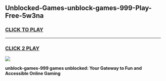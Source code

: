 
## Unblocked-Games-unblock-games-999-Play-Free-5w3na
<h3>
<a href="https://premium76.site?title=unblock-games-999&ref=19M">CLICK TO PLAY</a></h3>
<hr>

<h3>
<a href="https://premium76.site?title=unblock-games-999&ref=19M">CLICK 2 PLAY</a>
  
</h3>

<a href="https://premium76.site?title=unblock-games-999&ref=19M"><img src="https://clearcache.store/games.png"></a>


**unblock-games-999 games unblocked: Your Gateway to Fun and Accessible Online Gaming**
